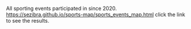 All sporting events participated in since 2020.
https://sezibra.github.io/sports-map/sports_events_map.html
click the link to see the results.
